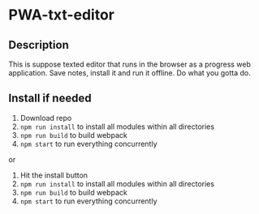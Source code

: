 # PWA-txt-editor

## Description 

This is suppose texted editor that runs in the browser as a progress web application. Save notes, install it and run it offline. Do what you gotta do. 

## Install if needed
1. Download repo
2. `npm run install` to install all modules within all directories
3. `npm run build` to build webpack
4. `npm start` to run everything concurrently

or 

1. Hit the install button
2. `npm run install` to install all modules within all directories
3. `npm run build` to build webpack
4. `npm start` to run everything concurrently